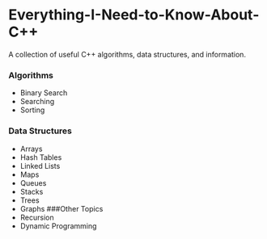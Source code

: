 # Everything-I-Need-to-Know-About-C++
A collection of useful C++ algorithms, data structures, and information.

### Algorithms
* Binary Search 
* Searching
* Sorting

### Data Structures
* Arrays
* Hash Tables
* Linked Lists
* Maps
* Queues
* Stacks
* Trees
* Graphs
###Other Topics
* Recursion
* Dynamic Programming
